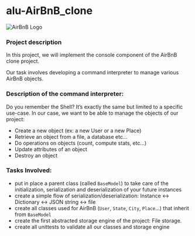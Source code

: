 # alu-AirBnB_clone

![AirBnB Logo](https://s3.amazonaws.com/alu-intranet.hbtn.io/uploads/medias/2018/6/65f4a1dd9c51265f49d0.png?X-Amz-Algorithm=AWS4-HMAC-SHA256&X-Amz-Credential=AKIARDDGGGOUZTW2RLVB%2F20240913%2Fus-east-1%2Fs3%2Faws4_request&X-Amz-Date=20240913T121534Z&X-Amz-Expires=86400&X-Amz-SignedHeaders=host&X-Amz-Signature=822c6056cac864b39f922f96d7970dec8e98b5398f9972a1e809a1891053af1b)

### Project description

In this project, we will implement the console component of the AirBnB clone project.

Our task involves developing a command interpreter to manage various AirBnB objects.

### Description of the command interpreter:

Do you remember the Shell? It’s exactly the same but limited to a specific use-case. In our case, we want to be able to manage the objects of our project:

- Create a new object (ex: a new User or a new Place)
- Retrieve an object from a file, a database etc…
- Do operations on objects (count, compute stats, etc…)
- Update attributes of an object
- Destroy an object

### Tasks Involved:

- put in place a parent class (called `BaseModel`) to take care of the initialization, serialization and deserialization of your future instances
- create a simple flow of serialization/deserialization: Instance <-> Dictionary <-> JSON string <-> file
- create all classes used for AirBnB (`User`, `State`, `City`, `Place`…) that inherit from `BaseModel`
- create the first abstracted storage engine of the project: File storage.
- create all unittests to validate all our classes and storage engine
